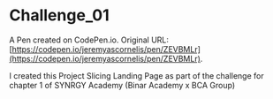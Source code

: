 # Challenge_01

A Pen created on CodePen.io. Original URL: [https://codepen.io/jeremyascornelis/pen/ZEVBMLr](https://codepen.io/jeremyascornelis/pen/ZEVBMLr).

I created this Project Slicing Landing Page as part of the challenge for chapter 1 of SYNRGY Academy (Binar Academy x BCA Group)